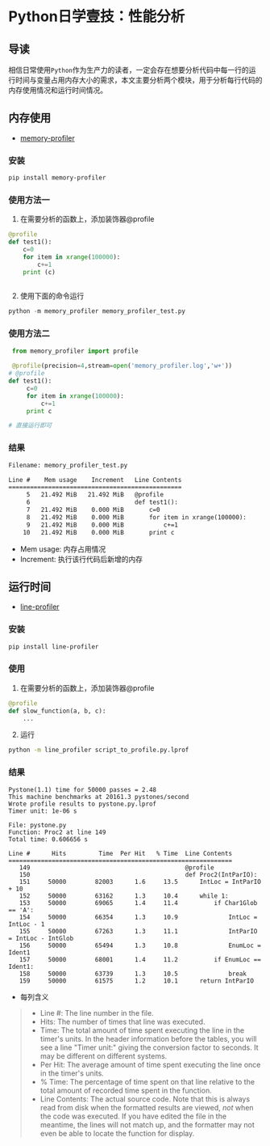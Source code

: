# Python日学壹技：性能分析



## 导读

相信日常使用`Python`作为生产力的读者，一定会存在想要分析代码中每一行的运行时间与变量占用内存大小的需求，本文主要分析两个模块，用于分析每行代码的内存使用情况和运行时间情况。



## 内存使用

- [memory-profiler](https://pypi.org/project/memory-profiler/ "memory-profiler")

### 安装

```sh
pip install memory-profiler
```



### 使用方法一

1. 在需要分析的函数上，添加装饰器@profile

```python
@profile
def test1():
	c=0
	for item in xrange(100000):
 		c+=1
 	print (c)
        
```

2. 使用下面的命令运行

```python
python -m memory_profiler memory_profiler_test.py     
```



### 使用方法二

```python
 from memory_profiler import profile
 
 @profile(precision=4,stream=open('memory_profiler.log','w+'))
# @profile
def test1():
     c=0
     for item in xrange(100000):
         c+=1
     print c

# 直接运行即可    
```



### 结果

```txt
Filename: memory_profiler_test.py

Line #    Mem usage    Increment   Line Contents
================================================
     5   21.492 MiB   21.492 MiB   @profile
     6                             def test1():
     7   21.492 MiB    0.000 MiB       c=0
     8   21.492 MiB    0.000 MiB       for item in xrange(100000):
     9   21.492 MiB    0.000 MiB           c+=1
    10   21.492 MiB    0.000 MiB       print c
```

- Mem usage: 内存占用情况
- Increment: 执行该行代码后新增的内存



## 运行时间

- [line-profiler](https://github.com/rkern/line_profiler "line-profiler")

### 安装

```sh
pip install line-profiler
```



### 使用

1. 在需要分析的函数上，添加装饰器@profile

```python
@profile
def slow_function(a, b, c):
    ...
```

2. 运行

```sh
python -m line_profiler script_to_profile.py.lprof
```



### 结果

```
Pystone(1.1) time for 50000 passes = 2.48
This machine benchmarks at 20161.3 pystones/second
Wrote profile results to pystone.py.lprof
Timer unit: 1e-06 s

File: pystone.py
Function: Proc2 at line 149
Total time: 0.606656 s

Line #      Hits         Time  Per Hit   % Time  Line Contents
==============================================================
   149                                           @profile
   150                                           def Proc2(IntParIO):
   151     50000        82003      1.6     13.5      IntLoc = IntParIO + 10
   152     50000        63162      1.3     10.4      while 1:
   153     50000        69065      1.4     11.4          if Char1Glob == 'A':
   154     50000        66354      1.3     10.9              IntLoc = IntLoc - 1
   155     50000        67263      1.3     11.1              IntParIO = IntLoc - IntGlob
   156     50000        65494      1.3     10.8              EnumLoc = Ident1
   157     50000        68001      1.4     11.2          if EnumLoc == Ident1:
   158     50000        63739      1.3     10.5              break
   159     50000        61575      1.2     10.1      return IntParIO
```

- 每列含义

> - Line #: The line number in the file.
> - Hits: The number of times that line was executed.
> - Time: The total amount of time spent executing the line in the timer's units. In the header information before the tables, you will see a line "Timer unit:" giving the conversion factor to seconds. It may be different on different systems.
> - Per Hit: The average amount of time spent executing the line once in the timer's units.
> - % Time: The percentage of time spent on that line relative to the total amount of recorded time spent in the function.
> - Line Contents: The actual source code. Note that this is always read from disk when the formatted results are viewed, *not* when the code was executed. If you have edited the file in the meantime, the lines will not match up, and the formatter may not even be able to locate the function for display.
